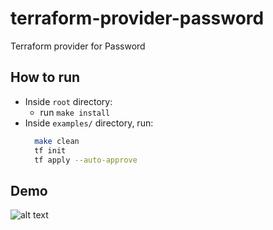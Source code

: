 # terraform-provider-password
Terraform provider for Password

## How to run
- Inside `root` directory:
  - run `make install`
- Inside `examples/` directory, run:
  ```bash
    make clean
    tf init
    tf apply --auto-approve
    ```

## Demo
![alt text](demo.PNG)